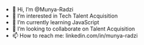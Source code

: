 - 👋 Hi, I’m @Munya-Radzi
- 👀 I’m interested in Tech Talent Acquisition
- 🌱 I’m currently learning JavaScript
- 💞️ I’m looking to collaborate on Talent Acquisition
- 📫 How to reach me: linkedin.com/in/munya-radzi

<!---
Munya-Radzi/Munya-Radzi is a ✨ special ✨ repository because its `README.md` (this file) appears on your GitHub profile.
You can click the Preview link to take a look at your changes.
--->
